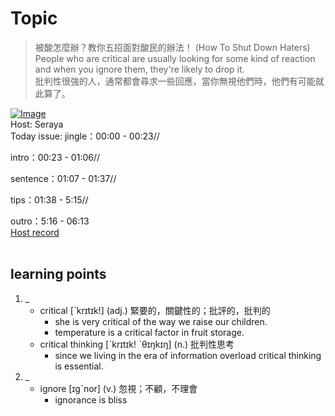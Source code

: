 # Topic

> 被酸怎麼辦？教你五招面對酸民的辦法！ (How To Shut Down Haters) <br>
> People who are critical are usually looking for some kind of reaction and when you ignore them, they're likely to drop it. <br>
> 批判性很強的人，通常都會尋求一些回應，當你無視他們時，他們有可能就此算了。 <br>

[![Image](https://cdn.voicetube.com/assets/thumbnails/EhRlABcFxvc.jpg)](https://www.youtube.com/embed/EhRlABcFxvc?rel=0&showinfo=0&cc_load_policy=0&controls=1&autoplay=1&iv_load_policy=3&playsinline=1&wmode=transparent&start=44&end=51&enablejsapi=1&origin=https://tw.voicetube.com&widgetid=1)<br>
Host: Seraya
<br>Today issue: jingle：00:00 - 00:23//

intro：00:23 - 01:06//

sentence：01:07 - 01:37//

tips：01:38 - 5:15//

outro：5:16 - 06:13
<br>
[Host record](https://cdn.voicetube.com/everyday_records/4548/1598613538.mp3)
<br><br>
## learning points
1. _
	* critical [ˋkrɪtɪk!] (adj.) 緊要的，關鍵性的；批評的，批判的
		- she is very critical of the way we raise our children.
		- temperature is a critical factor in fruit storage.
	* critical thinking  [ˋkrɪtɪk! ˋθɪŋkɪŋ] (n.) 批判性思考
		- since we living in the era of information overload critical thinking is essential.
2. _
	* ignore [ɪgˋnor] (v.) 忽視；不顧，不理會
		- ignorance is bliss
